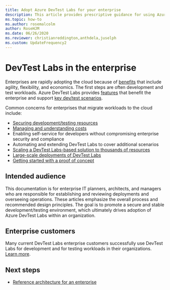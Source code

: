 ```yaml
---
title: Adopt Azure DevTest Labs for your enterprise
description: This article provides prescriptive guidance for using Azure DevTest Labs in your enterprise. 
ms.topic: how-to
ms.author: rosemalcolm
author: RoseHJM
ms.date: 06/26/2020
ms.reviewer: christianreddington,anthdela,juselph
ms.custom: UpdateFrequency2
---
```


# DevTest Labs in the enterprise
Enterprises are rapidly adopting the cloud because of [benefits](/azure/architecture/cloud-adoption/business-strategy/cloud-migration-business-case) that include agility, flexibility, and economics. The first steps are often development and test workloads. Azure DevTest Labs provides [features](devtest-lab-concepts.md) that benefit the enterprise and support [key dev/test scenarios](devtest-lab-guidance-get-started.md).

Common concerns for enterprises that migrate workloads to the cloud include:

- [Securing development/testing resources](devtest-lab-guidance-governance-policy-compliance.md)
- [Managing and understanding costs](devtest-lab-guidance-governance-cost-ownership.md)
- Enabling self-service for developers without compromising enterprise security and compliance
- Automating and extending DevTest Labs to cover additional scenarios
- [Scaling a DevTest Labs-based solution to thousands of resources](devtest-lab-guidance-scale.md)
- [Large-scale deployments of DevTest Labs](devtest-lab-guidance-orchestrate-implementation.md)
- [Getting started with a proof of concept](devtest-lab-guidance-orchestrate-implementation.md)

## Intended audience
This documentation is for enterprise IT planners, architects, and managers who are responsible for establishing and reviewing deployments and overseeing operations. These articles emphasize the overall process and recommended design principles. The goal is to promote a secure and stable development/testing environment, which ultimately drives adoption of Azure DevTest Labs within an organization.

## Enterprise customers

Many current DevTest Labs enterprise customers successfully use DevTest Labs for development and for testing workloads in their organizations. [Learn more](https://azure.microsoft.com/case-studies/?term=DevTest+labs).

## Next steps
- [Reference architecture for an enterprise](devtest-lab-reference-architecture.md)

